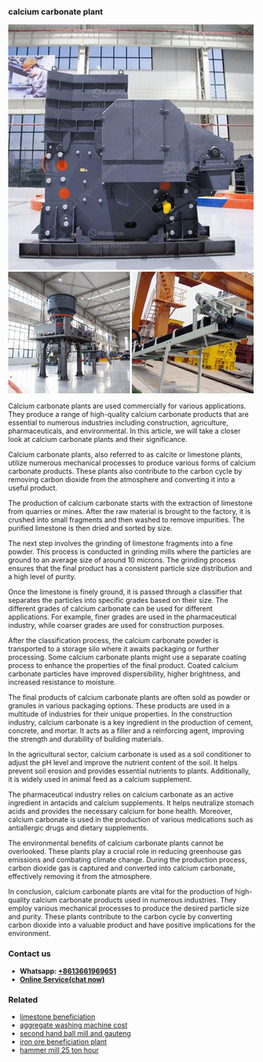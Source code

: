 <h3>calcium carbonate plant</h3><img src='1708309238.jpg' alt=''><p>Calcium carbonate plants are used commercially for various applications. They produce a range of high-quality calcium carbonate products that are essential to numerous industries including construction, agriculture, pharmaceuticals, and environmental. In this article, we will take a closer look at calcium carbonate plants and their significance.</p><p>Calcium carbonate plants, also referred to as calcite or limestone plants, utilize numerous mechanical processes to produce various forms of calcium carbonate products. These plants also contribute to the carbon cycle by removing carbon dioxide from the atmosphere and converting it into a useful product.</p><p>The production of calcium carbonate starts with the extraction of limestone from quarries or mines. After the raw material is brought to the factory, it is crushed into small fragments and then washed to remove impurities. The purified limestone is then dried and sorted by size.</p><p>The next step involves the grinding of limestone fragments into a fine powder. This process is conducted in grinding mills where the particles are ground to an average size of around 10 microns. The grinding process ensures that the final product has a consistent particle size distribution and a high level of purity.</p><p>Once the limestone is finely ground, it is passed through a classifier that separates the particles into specific grades based on their size. The different grades of calcium carbonate can be used for different applications. For example, finer grades are used in the pharmaceutical industry, while coarser grades are used for construction purposes.</p><p>After the classification process, the calcium carbonate powder is transported to a storage silo where it awaits packaging or further processing. Some calcium carbonate plants might use a separate coating process to enhance the properties of the final product. Coated calcium carbonate particles have improved dispersibility, higher brightness, and increased resistance to moisture.</p><p>The final products of calcium carbonate plants are often sold as powder or granules in various packaging options. These products are used in a multitude of industries for their unique properties. In the construction industry, calcium carbonate is a key ingredient in the production of cement, concrete, and mortar. It acts as a filler and a reinforcing agent, improving the strength and durability of building materials.</p><p>In the agricultural sector, calcium carbonate is used as a soil conditioner to adjust the pH level and improve the nutrient content of the soil. It helps prevent soil erosion and provides essential nutrients to plants. Additionally, it is widely used in animal feed as a calcium supplement.</p><p>The pharmaceutical industry relies on calcium carbonate as an active ingredient in antacids and calcium supplements. It helps neutralize stomach acids and provides the necessary calcium for bone health. Moreover, calcium carbonate is used in the production of various medications such as antiallergic drugs and dietary supplements.</p><p>The environmental benefits of calcium carbonate plants cannot be overlooked. These plants play a crucial role in reducing greenhouse gas emissions and combating climate change. During the production process, carbon dioxide gas is captured and converted into calcium carbonate, effectively removing it from the atmosphere.</p><p>In conclusion, calcium carbonate plants are vital for the production of high-quality calcium carbonate products used in numerous industries. They employ various mechanical processes to produce the desired particle size and purity. These plants contribute to the carbon cycle by converting carbon dioxide into a valuable product and have positive implications for the environment.</p><h3>Contact us</h3><ul><li><strong>Whatsapp:&nbsp;<a href="https://wa.me/8613661969651">+8613661969651</a></strong></li><li><a href="https://swt.shibang-china.com/?git&amp;zhl&amp;calcium carbonate plant"><strong>Online Service(chat now)</strong></a></li></ul><h3>Related</h3><ul><li><a href='limestone beneficiation.md'>limestone beneficiation</a></li><li><a href='aggregate washing machine cost.md'>aggregate washing machine cost</a></li><li><a href='second hand ball mill and gauteng.md'>second hand ball mill and gauteng</a></li><li><a href='iron ore beneficiation plant.md'>iron ore beneficiation plant</a></li><li><a href='hammer mill 25 ton hour.md'>hammer mill 25 ton hour</a></li></ul>